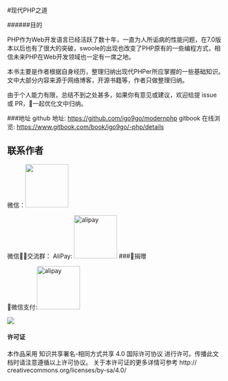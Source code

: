 #现代PHP之道

######目的

PHP作为Web开发语言已经活跃了数十年，一直为人所诟病的性能问题，在7.0版本以后也有了很大的突破，swoole的出现也改变了PHP原有的一些编程方式，相信未来PHP在Web开发领域也一定有一席之地。

本书主要是作者根据自身经历，整理归纳出现代PHPer所应掌握的一些基础知识。文中大部分内容来源于网络博客，开源书籍等，作者只做整理归纳。

由于个人能力有限，总结不到之处甚多，如果你有意见或建议，欢迎给提 issue 或 PR，一起优化文中归纳。


###地址
github 地址: https://github.com/igo9go/modernphp
gitbook 在线浏览: https://www.gitbook.com/book/igo9go/-php/details

## 联系作者
微信：<img src="http://oc9orpe44.bkt.clouddn.com/17-2-17/25302389-file_1487319769081_10ea7.png" height="100">

微信交流群：
AliPay: <img src="http://oc9orpe44.bkt.clouddn.com/17-2-17/25302389-file_1487319769081_10ea7.png" alt="alipay" width="100" height="100">
###捐赠

微信支付:<img src="http://oc9orpe44.bkt.clouddn.com/17-2-17/84635262-file_1487318515853_3eb6.png" alt="alipay" width="100" height="100">

![](http://oc9orpe44.bkt.clouddn.com/17-2-17/84635262-file_1487318515853_3eb6.png)
#### 许可证
本作品采用 知识共享署名-相同方式共享 4.0 国际许可协议 进行许可。传播此文档时请注意遵循以上许可协议。 关于本许可证的更多详情可参考 http://               creativecommons.org/licenses/by-sa/4.0/